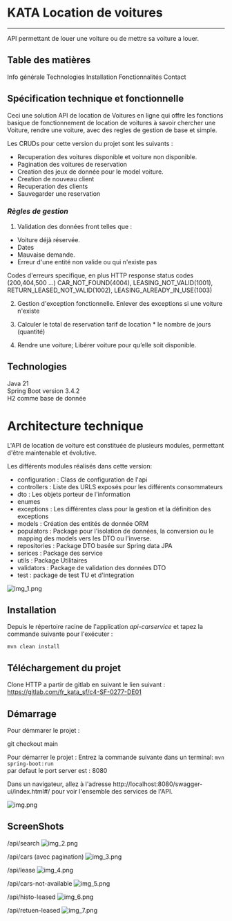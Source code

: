 # KATA Location de voitures
<hr>
API permettant de louer une voiture ou de mettre sa voiture a louer.


## Table des matières

Info générale
Technologies
Installation
Fonctionnalités
Contact


## Spécification technique et fonctionnelle

Ceci une solution API de location de Voitures en ligne qui offre les fonctions basique de fonctionnement de location de voitures à savoir chercher une Voiture, rendre une voiture, avec des regles de gestion de base et simple.

Les CRUDs pour cette version du projet sont les suivants :
* Recuperation des voitures disponible et voiture non disponible.
* Pagination des voitures de reservation
* Creation des jeux de donnée pour le model voiture.
* Creation de nouveau client
* Recuperation des clients
* Sauvegarder une reservation

### _Règles de gestion_

1. Validation des données front telles que :

* Voiture déjà réservée.
* Dates
* Mauvaise demande.
* Erreur d'une entité non valide ou qui n'existe pas

Codes d'erreurs specifique, en plus HTTP response status codes (200,404,500 ...)
CAR_NOT_FOUND(4004),
LEASING_NOT_VALID(1001),
RETURN_LEASED_NOT_VALID(1002),
LEASING_ALREADY_IN_USE(1003)

2. Gestion d'exception fonctionnelle.
Enlever des exceptions si une voiture n'existe 

3. Calculer le total de reservation
tarif de location * le nombre de jours (quantité)

4. Rendre une voiture; 
Libérer voiture pour qu’elle soit disponible.

## Technologies

Java 21 <br>
Spring Boot version 3.4.2 <br>
H2 comme base de donnée

# Architecture technique 
L'API de location de voiture est constituée de plusieurs modules, permettant d'être maintenable et évolutive.

Les différents modules réalisés dans cette version:

* configuration : Class de configuration de l'api
* controllers : Liste des URLS exposés pour les différents consommateurs
* dto : Les objets porteur de l'information
* enumes
* exceptions : Les différentes class pour la gestion et la définition des exceptions
* models : Création des entités de donnée ORM
* populators : Package pour l'isolation de données, la conversion ou le mapping des models vers les DTO ou l'inverse.
* repositories : Package DTO basée sur Spring data JPA
* serices : Package des service
* utils : Package Utilitaires
* validators : Package de validation des données DTO
* test : package de test TU et d'integration

![img_1.png](img_1.png)
## Installation

Depuis le répertoire racine de l'application _api-carservice_ et tapez la commande suivante pour l'exécuter : 

`mvn clean install
`

## Téléchargement du projet

Clone HTTP a partir de gitlab en suivant le lien suivant : https://gitlab.com/fr_kata_sf/c4-SF-0277-DE01

## Démarrage

Pour démmarer le projet  :

git checkout main

Pour démarrer le projet :
Entrez la commande suivante dans un terminal:
`mvn spring-boot:run
`  
par defaut le port server est : 8080

Dans un navigateur, allez à l'adresse http://localhost:8080/swagger-ui/index.html#/ pour voir l'ensemble des services de l'API.

![img.png](img.png)

## ScreenShots
/api/search
![img_2.png](img_2.png)

/api/cars (avec pagination)
![img_3.png](img_3.png)

/api/lease
![img_4.png](img_4.png)

/api/cars-not-available
![img_5.png](img_5.png)

/api/histo-leased
![img_6.png](img_6.png)

/api/retuen-leased
![img_7.png](img_7.png)